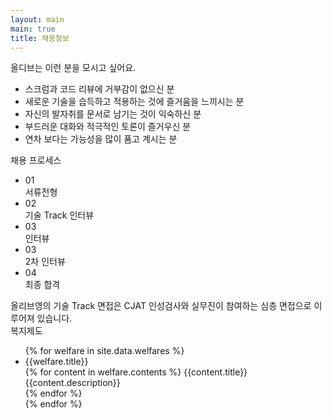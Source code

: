 ```yaml
---
layout: main
main: true
title: 채용정보
---
```


<div class="loading-animation">
    <div class="recruit">
        <div class="title">올디브는 이런 분을 모시고 싶어요.</div>
         <div class="want">
            <ul>
                <li><div>스크럼과 코드 리뷰에 거부감이 없으신 분</div></li>
                <li><div>새로운 기술을 습득하고 적용하는 것에 즐거움을 느끼시는 분</div></li>
                <li><div>자신의 발자취를 문서로 남기는 것이 익숙하신 분</div></li>
                <li><div>부드러운 대화와 적극적인 토론이 즐거우신 분</div></li>
                <li><div>연차 보다는 가능성을 많이 품고 계시는 분</div></li>
            </ul>
        </div>
        <div class="title">채용 프로세스</div>
        <div class="process">
            <ul class="list">
                <li class="resume">
                    <div class="text-wrapper">01<br><span>서류전형</span></div>
                </li>
                <li class="interview1">
                    <div class="text-wrapper">02<br><span>기술 Track 인터뷰</span></div>
                </li>
                <li class="interview2">
                    <div class="text-wrapper">03<br><span> 인터뷰</span></div>
                </li>
                 <li class="interview2">
                                    <div class="text-wrapper">03<br><span>2차 인터뷰</span></div>
                                </li>
                <li class="final">
                    <div class="text-wrapper">04<br><span>최종 합격</span></div>
                </li>
            </ul>
            <div>올리브영의 기술 Track 면접은 CJAT 인성검사와 실무진이 참여하는 심층 면접으로 이루어져 있습니다. </div>
        </div>
        <div class="title">복지제도</div>
        <ul>
            {% for welfare in site.data.welfares %}
                <li class="welfare">
                    <div class="index">{{welfare.title}}</div>
                        <div class="section">
                            {% for content in welfare.contents %}
                                  <dikv class="sub_title">{{content.title}}</dikv>
                                  <div class="sub_description">{{content.description}}</div>
                            {% endfor %}
                        </div>
                </li>
            {% endfor %}       
        </ul>
    
</div>
</div>